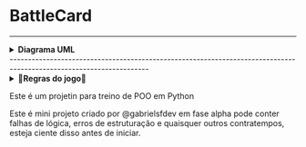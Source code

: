 # BattleCard

--------------------------------------------------------------------------------------------------------------------
<details>
  <summary><strong>Diagrama UML</strong></summary><br />

![Diagrama UML](./DiagramaBattleCardUML.png)

</details>
--------------------------------------------------------------------------------------------------------------------

<details>
  <summary><strong>🎲Regras do jogo🎲</strong></summary><br />

- BattleCard é um jogo de cartas onde as rodadas envolvem a comparação de atributos. O objetivo é fazer o oponente chegar a zero de HP para vencer, usando diferentes interpretações, como pontuação crescente ou zerar o HP do oponente.

- Durante um ataque, há 3 situações:
  1. Ataque maior que defesa: O perdedor perde HP igual ao valor do ataque.
  2. Ataque menor que defesa: Nada acontece com o HP, ou opcionalmente, o perdedor perde 50% do valor de ataque.
  3. Ataque igual à defesa: Nada acontece.

- Exemplos de jogos semelhantes são Yu-Gi-Oh!, Hearthstone e Pokemon. O jogo termina quando alguém atinge zero ou menos de HP.
</details>

Este é um projetin para treino de POO em Python

Este é mini projeto criado por @gabrielsfdev em fase alpha pode conter falhas de lógica, erros de estruturação e quaisquer outros contratempos, esteja ciente disso antes de iniciar.